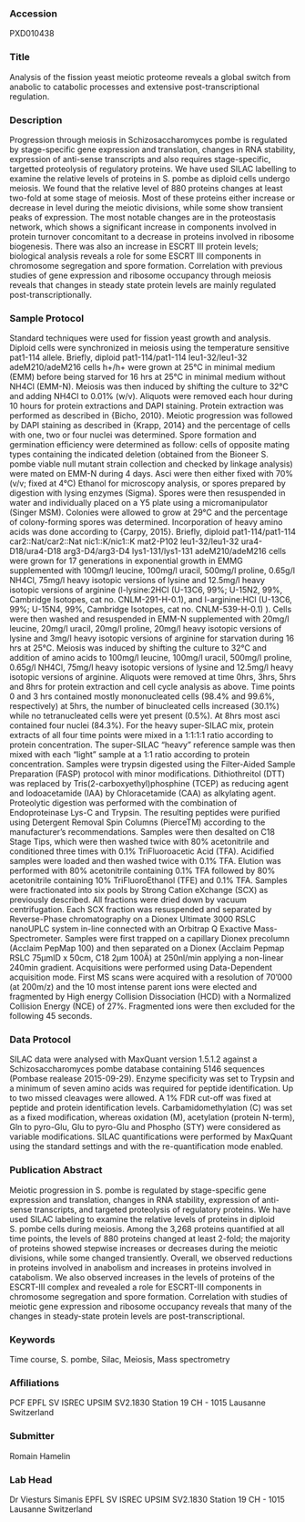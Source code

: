 ### Accession
PXD010438

### Title
Analysis of the fission yeast meiotic proteome reveals a global switch from anabolic to catabolic processes and extensive post-transcriptional regulation.

### Description
Progression through meiosis in Schizosaccharomyces pombe is regulated by stage-specific gene expression and translation, changes in RNA stability, expression of anti-sense transcripts and also requires stage-specific, targetted proteolysis of regulatory proteins. We have used SILAC labelling to examine the relative levels of proteins in S. pombe as diploid cells undergo meiosis. We found that the relative level of 880 proteins changes at least two-fold at some stage of meiosis. Most of these proteins either increase or decrease in level during the meiotic divisions, while some show transient peaks of expression. The most notable changes are in the proteostasis network, which shows a significant increase in components involved in protein turnover concomitant to a decrease in proteins involved in ribosome biogenesis. There was also an increase in ESCRT III protein levels; biological analysis reveals a role for some ESCRT III components in chromosome segregation and spore formation. Correlation with previous studies of gene expression and ribosome occupancy through meiosis reveals that changes in steady state protein levels are mainly regulated post-transcriptionally.

### Sample Protocol
Standard techniques were used for fission yeast growth and analysis. Diploid cells were synchronized in meiosis using the temperature sensitive pat1-114 allele. Briefly, diploid pat1-114/pat1-114 leu1-32/leu1-32 adeM210/adeM216 cells h+/h+ were grown at 25°C in minimal medium (EMM) before being starved for 16 hrs at 25°C in minimal medium without NH4Cl (EMM-N). Meiosis was then induced by shifting the culture to 32°C and adding NH4Cl to 0.01% (w/v). Aliquots were removed each hour during 10 hours for protein extractions and DAPI staining. Protein extraction was performed as described in {Bicho, 2010}. Meiotic progression was followed by DAPI staining as described in {Krapp, 2014} and the percentage of cells with one, two or four nuclei was determined. Spore formation and germination efficiency were determined as follow: cells of opposite mating types containing the indicated deletion (obtained from the Bioneer S. pombe viable null mutant strain collection and checked by linkage analysis) were mated on EMM-N during 4 days. Asci were then either fixed with 70% (v/v; fixed at 4°C) Ethanol for microscopy analysis, or spores prepared by digestion with lysing enzymes (Sigma). Spores were then resuspended in water and individually placed on a Y5 plate using a micromanipulator (Singer MSM). Colonies were allowed to grow at 29°C and the percentage of colony-forming spores was determined. Incorporation of heavy amino acids was done according to {Carpy, 2015}. Briefly, diploid pat1-114/pat1-114 car2::Nat/car2::Nat nic1::K/nic1::K mat2-P102 leu1-32/leu1-32 ura4-D18/ura4-D18 arg3-D4/arg3-D4 lys1-131/lys1-131 adeM210/adeM216 cells were grown for 17 generations in exponential growth in EMMG supplemented with 100mg/l leucine, 100mg/l uracil, 500mg/l proline, 0.65g/l NH4Cl, 75mg/l heavy isotopic versions of lysine and 12.5mg/l heavy isotopic versions of arginine (l-lysine:2HCl (U-13C6, 99%; U-15N2, 99%, Cambridge Isotopes, cat no. CNLM-291-H-0.1), and l-arginine:HCl (U-13C6, 99%; U-15N4, 99%, Cambridge Isotopes, cat no. CNLM-539-H-0.1) ). Cells were then washed and resuspended in EMM-N supplemented with 20mg/l leucine, 20mg/l uracil, 20mg/l proline, 20mg/l heavy isotopic versions of lysine and 3mg/l heavy isotopic versions of arginine for starvation during 16 hrs at 25°C. Meiosis was induced by shifting the culture to 32°C and addition of amino acids to 100mg/l leucine, 100mg/l uracil, 500mg/l proline, 0.65g/l NH4Cl, 75mg/l heavy isotopic versions of lysine and 12.5mg/l heavy isotopic versions of arginine. Aliquots were removed at time 0hrs, 3hrs, 5hrs and 8hrs for protein extraction and cell cycle analysis as above. Time points 0 and 3 hrs contained mostly mononucleated cells (98.4% and 99.6%, respectively) at 5hrs, the number of binucleated cells increased (30.1%) while no tetranucleated cells were yet present (0.5%). At 8hrs most asci contained four nuclei (84.3%). For the heavy super-SILAC mix, protein extracts of all four time points were mixed in a 1:1:1:1 ratio according to protein concentration. The super-SILAC “heavy” reference sample was then mixed with each “light” sample at a 1:1 ratio according to protein concentration.  Samples were trypsin digested using the Filter-Aided Sample Preparation (FASP) protocol with minor modifications. Dithiothreitol (DTT) was replaced by Tris(2-carboxyethyl)phosphine (TCEP) as reducing agent and Iodoacetamide (IAA) by Chloracetamide (CAA) as alkylating agent. Proteolytic digestion was performed with the combination of Endoproteinase Lys-C and Trypsin. The resulting peptides were purified using Detergent Removal Spin Columns (PierceTM) according to the manufacturer’s recommendations. Samples were then desalted on C18 Stage Tips, which were then washed twice with 80% acetonitrile and conditioned three times with 0.1% TriFluoroacetic Acid (TFA). Acidified samples were loaded and then washed twice with 0.1% TFA. Elution was performed with 80% acetonitrile containing 0.1% TFA followed by 80% acetonitrile containing 10% TriFluoroEthanol (TFE) and 0.1% TFA. Samples were fractionated into six pools by Strong Cation eXchange (SCX) as previously described. All fractions were dried down by vacuum centrifugation. Each SCX fraction was resuspended and separated by Reverse-Phase chromatography on a Dionex Ultimate 3000 RSLC nanoUPLC system in-line connected with an Orbitrap Q Exactive Mass-Spectrometer. Samples were first trapped on a capillary Dionex precolumn (Acclaim PepMap 100) and then separated on a Dionex (Acclaim Pepmap RSLC 75µmID x 50cm, C18 2µm 100Ä) at 250nl/min applying a non-linear 240min gradient. Acquisitions were performed using Data-Dependent acquisition mode. First MS scans were acquired with a resolution of 70’000 (at 200m/z) and the 10 most intense parent ions were elected and fragmented by High energy Collision Dissociation (HCD) with a Normalized Collision Energy (NCE) of 27%. Fragmented ions were then excluded for the following 45 seconds.

### Data Protocol
SILAC data were analysed with MaxQuant version 1.5.1.2 against a Schizosaccharomyces pombe database containing 5146 sequences (Pombase realease 2015-09-29). Enzyme specificity was set to Trypsin and a minimum of seven amino acids was required for peptide identification. Up to two missed cleavages were allowed. A 1% FDR cut-off was fixed at peptide and protein identification levels. Carbamidomethylation (C) was set as a fixed modification, whereas oxidation (M), acetylation (protein N-term), Gln to pyro-Glu, Glu to pyro-Glu and Phospho (STY) were considered as variable modifications. SILAC quantifications were performed by MaxQuant using the standard settings and with the re-quantification mode enabled.

### Publication Abstract
Meiotic progression in S.&#xa0;pombe is regulated by stage-specific gene expression and translation, changes in RNA stability, expression of anti-sense transcripts, and targeted proteolysis of regulatory proteins. We have used SILAC labeling to examine the relative levels of proteins in diploid S.&#xa0;pombe cells during meiosis. Among the 3,268 proteins quantified at all time points, the levels of 880 proteins changed at least 2-fold; the majority of proteins showed stepwise increases or decreases during the meiotic divisions, while some changed transiently. Overall, we observed reductions in proteins involved in anabolism and increases in proteins involved in catabolism. We also observed increases in the levels of proteins of the ESCRT-III complex and revealed a role for ESCRT-III components in chromosome segregation and spore formation. Correlation with studies of meiotic gene expression and ribosome occupancy reveals that many of the changes in steady-state protein levels are post-transcriptional.

### Keywords
Time course, S. pombe, Silac, Meiosis, Mass spectrometry

### Affiliations
PCF
EPFL SV ISREC UPSIM SV2.1830 Station 19 CH - 1015 Lausanne Switzerland

### Submitter
Romain Hamelin

### Lab Head
Dr Viesturs Simanis
EPFL SV ISREC UPSIM SV2.1830 Station 19 CH - 1015 Lausanne Switzerland


